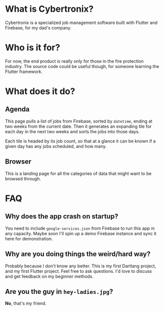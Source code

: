 # What is Cybertronix?

Cybertronix is a specialized job management software built with Flutter and Firebase,
for my dad's company.

# Who is it for?

For now, the end product is really only for those in the fire protection industry.
The source code could be useful though, for someone learning the Flutter framework.

# What does it do?

## Agenda

This page pulls a list of jobs from Firebase, sorted by `datetime`, ending at two weeks
from the current date. Then it generates an expanding tile for each day in the next two
weeks and sorts the jobs into those days.

Each tile is headed by its job count, so that at a glance it can be known if a given day
has any jobs scheduled, and how many.

## Browser

This is a landing page for all the categories of data that might want to be browsed
through.

# FAQ
## Why does the app crash on startup?

You need to include `google-services.json` from Firebase to run this app in any capacity.
Maybe soon I'll spin up a demo Firebase instance and sync it here for demonstration.

## Why are you doing things the weird/hard way?

Probably because I don't know any better. This is my first Dartlang project, and my first
Flutter project. Feel free to ask questions. I'd love to discuss and get feedback on my
beginner methods.

## Are you the guy in `hey-ladies.jpg`?

**No**, that's my friend.
